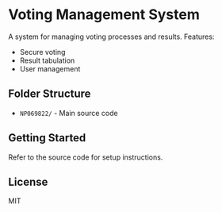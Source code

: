 # Voting Management System

A system for managing voting processes and results. Features:
- Secure voting
- Result tabulation
- User management

## Folder Structure
- `NP069822/` - Main source code

## Getting Started
Refer to the source code for setup instructions.

## License
MIT
